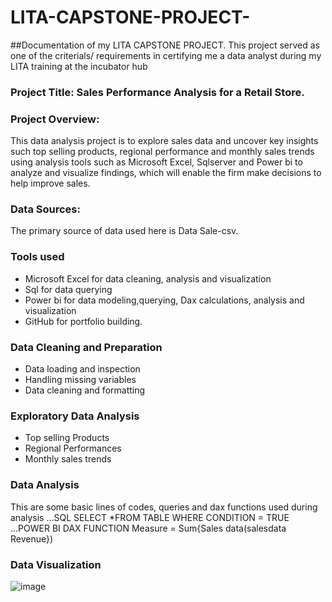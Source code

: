 # LITA-CAPSTONE-PROJECT-
##Documentation of my LITA CAPSTONE PROJECT. This project served as one of the criterials/ requirements in certifying me a data analyst during my LITA training at the incubator hub 
### Project Title: Sales Performance Analysis for a Retail Store.
### Project Overview: 
This data analysis project is to explore sales data and uncover key insights such top selling products, regional performance and monthly sales trends using analysis tools such as Microsoft Excel, Sqlserver and Power bi to analyze and visualize findings, which will enable the firm make decisions to help improve sales.

### Data Sources: 
The primary source of data used here is Data Sale-csv.

### Tools used
- Microsoft Excel for data cleaning, analysis and visualization
- Sql for data querying
- Power bi for data modeling,querying, Dax calculations, analysis and visualization
- GitHub for portfolio building.

### Data Cleaning and Preparation 
- Data loading and inspection
- Handling missing variables
- Data cleaning and formatting

### Exploratory Data Analysis 
- Top selling Products
- Regional Performances
- Monthly sales trends

### Data Analysis 
This are some basic lines of codes, queries and dax functions used during analysis 
...SQL
SELECT *FROM TABLE
WHERE CONDITION = TRUE
...POWER BI DAX FUNCTION 
Measure = Sum{Sales data(salesdata Revenue})
### Data Visualization 
![image](https://github.com/user-attachments/assets/6adf6704-b3da-4bcf-adf7-98ad0b43405c)







 
